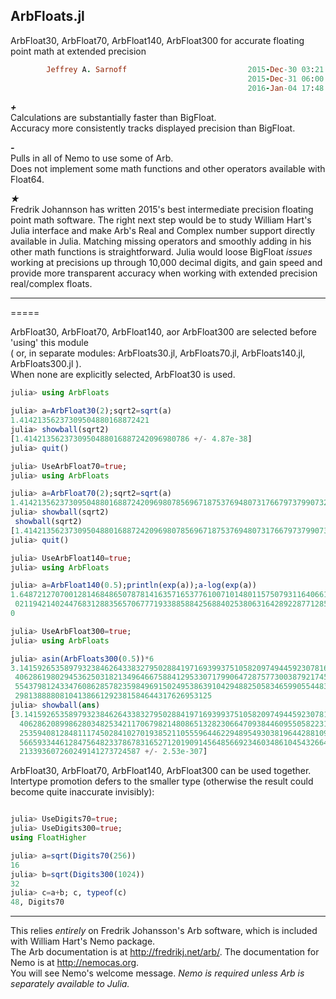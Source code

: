 ## ArbFloats.jl
ArbFloat30, ArbFloat70, ArbFloat140, ArbFloat300 for accurate floating point math at extended precision


```ruby
        Jeffrey A. Sarnoff                           2015-Dec-30 03:21:21 UTC America/New_York
                                                     2015-Dec-31 06:00:00 UTC (multityped ops)
                                                     2016-Jan-04 17:48:25 UTC (renamed)
```                    



*__+__*  
   Calculations are substantially faster than BigFloat.  
   Accuracy more consistently tracks displayed precision than BigFloat.  

*__-__*  
   Pulls in all of Nemo to use some of Arb.  
   Does not implement some math functions and other operators available with Float64.  
   
_★_  
   Fredrik Johannson has written 2015's best intermediate precision floating point math software. The right next step would be to study William Hart's Julia interface and make Arb's Real and Complex number support directly available in Julia. Matching missing operators and smoothly adding in his other math functions is straightforward.  Julia would loose BigFloat *issues* working at precisions up through 10,000 decimal digits,
and gain speed and provide more transparent accuracy when working with extended precision real/complex floats.  

-----
=====

ArbFloat30, ArbFloat70, ArbFloat140, aor ArbFloat300 are selected before 'using' this module   
( or, in separate modules: ArbFloats30.jl, ArbFloats70.jl, ArbFloats140.jl, ArbFloats300.jl ).   
When none are explicitly selected, ArbFloat30 is used.  


```julia
julia> using ArbFloats

julia> a=ArbFloat30(2);sqrt2=sqrt(a)
1.41421356237309504880168872421
julia> showball(sqrt2)
[1.4142135623730950488016887242096980786 +/- 4.87e-38]
julia> quit()

julia> UseArbFloat70=true;
julia> using ArbFloats

julia> a=ArbFloat70(2);sqrt2=sqrt(a)
1.414213562373095048801688724209698078569671875376948073176679737990732
julia> showball(sqrt2)
 showball(sqrt2)
[1.4142135623730950488016887242096980785696718753769480731766797379907324784621 +/- 4.99e-77]
julia> quit()

julia> UseArbFloat140=true;
julia> using ArbFloats

julia> a=ArbFloat140(0.5);println(exp(a));a-log(exp(a))
1.648721270700128146848650787814163571653776100710148011575079311640661
 0211942140244768312883565706777193388588425688402538063164289228771285
0

julia> UseArbFloat300=true;
julia> using ArbFloats

julia> asin(ArbFloats300(0.5))*6
3.141592653589793238462643383279502884197169399375105820974944592307816
 4062861980294536250318213496466758841295330717990647287577300387921745
 5543798124334760862857823598496915024953863910429488250583465990554483
 29813888808104138661292381584644317626953125
julia> showball(ans)
[3.141592653589793238462643383279502884197169399375105820974944592307816
  4062862089986280348253421170679821480865132823066470938446095505822317
  2535940812848111745028410270193852110555964462294895493038196442881097
  5665933446128475648233786783165271201909145648566923460348610454326648
  213393607260249141273724587 +/- 2.53e-307]
```


ArbFloat30, ArbFloat70, ArbFloat140, ArbFloat300 can be used together.  
Intertype promotion defers to the smaller type (otherwise the result could become quite inaccurate invisibly):

```julia

julia> UseDigits70=true;
julia> UseDigits300=true;
using FloatHigher

julia> a=sqrt(Digits70(256))
16
julia> b=sqrt(Digits300(1024))
32
julia> c=a+b; c, typeof(c)
48, Digits70

```

-----
   

This relies *entirely* on Fredrik Johansson's Arb software, which is included with William Hart's Nemo package.  
The Arb documentation is at http://fredrikj.net/arb/.  The documentation for Nemo is at http://nemocas.org.  
You will see Nemo's welcome message.  _Nemo is required unless Arb is separately available to Julia._
